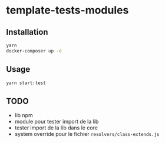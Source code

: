 # template-tests-modules

## Installation

```bash
yarn
docker-composer up -d
```

## Usage

```bash
yarn start:test
```

## TODO

 * lib npm
 * module pour tester import de la lib
 * tester import de la lib dans le core
 * system override pour le fichier `resolvers/class-extends.js`
